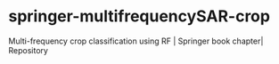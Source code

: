 # springer-multifrequencySAR-crop
Multi-frequency crop classification using RF | Springer book chapter| Repository 
